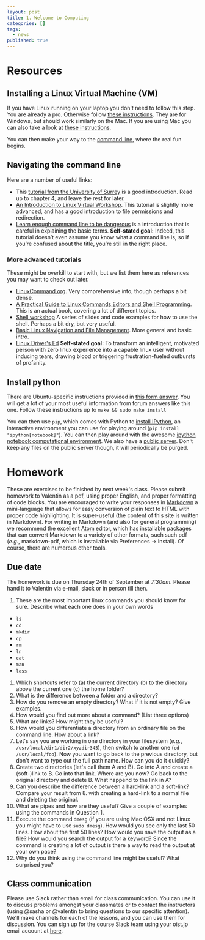 ```yaml
---
layout: post
title: 1. Welcome to Computing
categories: []
tags:
  - news
published: true
---
```


# Resources

## Installing a Linux Virtual Machine (VM)
If you have Linux running on your laptop you don't need to follow this step. You are already a pro. Otherwise follow [these instructions](http://www.wikihow.com/Install-Ubuntu-on-VirtualBox). They are for Windows, but should work similarly on the Mac. If you are using Mac you can also take a look at [these instructions](http://osxdaily.com/2012/03/27/install-run-ubuntu-linux-virtualbox).

You can then make your way to the [command line](https://help.ubuntu.com/community/UsingTheTerminal), where the real fun begins.

## Navigating the command line
Here are a number of useful links:

- This [tutorial from the University of Surrey](http://www.ee.surrey.ac.uk/Teaching/Unix/) is a good introduction. Read up to chapter 4, and leave the rest for later.
- [An Introduction to Linux Virtual Workshop](https://cvw.cac.cornell.edu/Linux/default). This tutorial is slightly more advanced, and has a good introduction to file permissions and redirection.
- [Learn enough command line to be dangerous](http://www.learnenough.com/command-line) is a introduction that is careful in explaining the basic terms. **Self-stated goal:** Indeed, this tutorial doesn’t even assume you know what a command line is, so if you’re confused about the title, you’re still in the right place.

### More advanced tutorials
These might be overkill to start with, but we list them here as references you may want to check out later.

- [LinuxCommand.org](http://linuxcommand.org/lc3_learning_the_shell.php). Very comprehensive into, though perhaps a bit dense.
- [A Practical Guide to Linux Commands Editors and Shell Programming](http://www.aem.umn.edu/~aem3100/spring2013/Prentice_Hall_A_Practical_Guide_to_Linux_Commands_Editors_and_Shell_Programming_2nd.pdf). This is an actual book, covering a lot of different topics.
- [Shell workshop](http://www.pehjota.net/guides/shell-workshop/) A series of slides and code examples for how to use the shell. Perhaps a bit dry, but very useful.
- [Basic Linux Navigation and File Management](https://www.digitalocean.com/community/tutorials/basic-linux-navigation-and-file-management). More general and basic intro.
- [Linux Driver's Ed](http://www.physics.smu.edu/coan/linux/index.html) **Self-stated goal:** To transform an intelligent, motivated person with zero linux experience into a capable linux user without inducing tears, drawing blood or triggering frustration-fueled outbursts of profanity.

## Install python
There are Ubuntu-specific instructions provided in [this form answer](http://askubuntu.com/questions/244544/how-do-i-install-python-3-3). You will get a lot of your most useful information from forum answers like this one. Follow these instructions up to `make && sudo make install`

You can then use `pip`, which comes with Python to [install IPython](http://ipython.org/install.html), an interactive environment you can use for playing around (`pip install "ipython[notebook]"`). You can then play around with the awesome [ipython notebook computational environment](http://ipython.org/notebook.html). We also have a [public server](http://ipython.oist.jp:8888). Don't keep any files on the public server though, it will periodically be purged.

# Homework
These are exercises to be finished by next week's class. Please submit homework to Valentin as a pdf, using proper English, and proper formatting of code blocks. You are encouraged to write your responses in [Markdown](http://daringfireball.net/projects/markdown/syntax) a mini-language that allows for easy conversion of plain text to HTML with proper code highlighting. It is super-useful (the content of this site is written in Markdown). For writing in Markdown (and also for general programming) we recommend the excellent [Atom](https://atom.io) editor, which has installable packages that can convert Markdown to a variety of other formats, such such pdf (_e.g._, markdown-pdf, which is installable via Preferences -> Install). Of course, there are numerous other tools.

## Due date
The homework is due on Thursday 24th of September at *7:30am*. Please hand it to Valentin via e-mail, slack or in person till then.

1. These are the most important linux commands you should know for sure. Describe what each one does in your own words
  - `ls`
  - `cd`
  - `mkdir`
  - `cp`
  - `rm`
  - `ln`
  - `cat`
  - `man`
  - `less`

1. Which shortcuts refer to (a) the current directory (b) to the directory above the current one (c) the home folder?
1. What is the difference between a folder and a directory?
2. How do you remove an empty directory? What if it is not empty? Give examples.
3. How would you find out more about a command? (List three options)
4. What are links? How might they be useful?
5. How would you differentiate a directory from an ordinary file on the command line. How about a link?
6. Let's say you are working in one directory in your filesystem (_e.g._, `/usr/local/dir1/dir2/xyzdir345`), then switch to another one (`cd /usr/local/foo`). Now you want to go back to the previous directory, but don't want to type out the full path name. How can you do it quickly?
7. Create two directories (let's call them A and B). Go into A and create a (soft-)link to B. Go into that link. Where are you now? Go back to the original directory and delete B. What happend to the link in A?
8. Can you describe the difference between a hard-link and a soft-link? Compare your result from 8. with creating a hard-link to a normal file and deleting the original.
9. What are pipes and how are they useful? Give a couple of examples using the commands in Question 1.
10. Execute the command `dmesg` (if you are using Mac OSX and not Linux you might have to use `sudo dmesg`). How would you see only the last 50 lines. How about the first 50 lines? How would you save the output as a file? How would you search the output for a keyword? Since the command is creating a lot of output is there a way to read the output at your own pace?
11. Why do you think using the command line might be useful? What surprised you?

## Class communication

Please use Slack rather than email for class communication. You can use it to discuss problems amongst your classmates or to contact the instructors (using @sasha or @valentin to bring questions to our specific attention). We'll make channels for each of the lessons, and you can use them for discussion. You can sign up for the course Slack team using your oist.jp email account at [here](http://computing-team.slack.com).